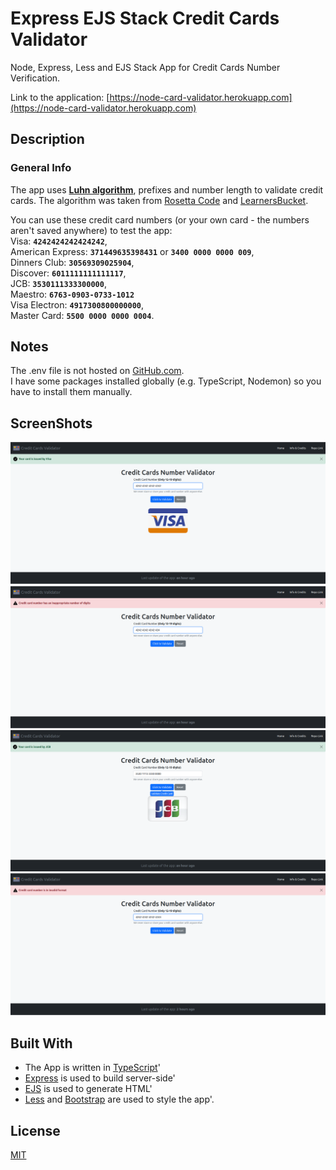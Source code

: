 # Express EJS Stack Credit Cards Validator

Node, Express, Less and EJS Stack App for Credit Cards Number Verification.

Link to the application: [https://node-card-validator.herokuapp.com](https://node-card-validator.herokuapp.com)

## Description

### General Info

The app uses **[Luhn algorithm](https://en.wikipedia.org/wiki/Luhn_algorithm)**, prefixes and number length to validate
credit cards. The algorithm was taken from
[Rosetta Code](https://rosettacode.org/wiki/Luhn_test_of_credit_card_numbers#JavaScript) and
[LearnersBucket](https://learnersbucket.com/examples/javascript/credit-card-validation-in-javascript).

You can use these credit card numbers (or your own card - the numbers aren't saved anywhere) to test the app:\
Visa: **`4242424242424242`**,\
American Express: **`371449635398431`** or **`3400 0000 0000 009`**,\
Dinners Club: **`30569309025904`**,\
Discover: **`6011111111111117`**,\
JCB: **`3530111333300000`**,\
Maestro: **`6763-0903-0733-1012`**\
Visa Electron: **`4917300800000000`**,\
Master Card: **`5500 0000 0000 0004`**.

## Notes

The .env file is not hosted on [GitHub.com](https://github.com).\
I have some packages installed globally (e.g. TypeScript, Nodemon) so you have to install them manually.

## ScreenShots

<img alt="Screen 1" src="./screenShots/screen_1.png">
<img alt="Screen 2" src="./screenShots/screen_2.png">
<img alt="Screen 3" src="./screenShots/screen_3.png">
<img alt="Screen 4" src="./screenShots/screen_4.png">

## Built With

- The App is written in [TypeScript](https://www.typescriptlang.org)'
- [Express](https://expressjs.com) is used to build server-side'
- [EJS](https://ejs.co) is used to generate HTML'
- [Less](https://lesscss.org) and [Bootstrap](https://getbootstrap.com) are used to style the app'.

## License

[MIT](https://choosealicense.com/licenses/mit)
